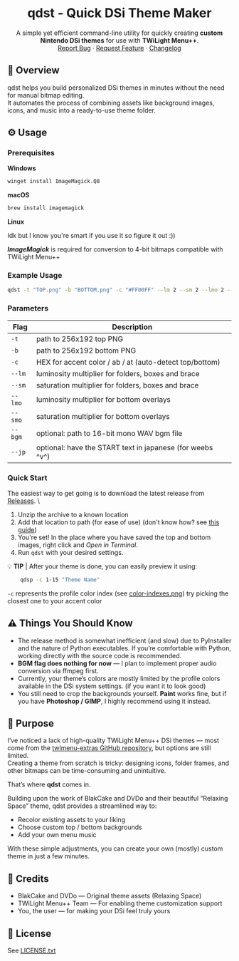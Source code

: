 
<div align="center">

  <h1 align="center">qdst - Quick DSi Theme Maker</h3>

  <p align="center">
A simple yet efficient command-line utility for quickly creating <b>custom Nintendo DSi themes</b> for use with <b>TWiLight Menu++</b>.
    <br />
    <a href="https://github.com/raraselz/qdst/issues/new?labels=bug&template=bug_report.md">Report Bug</a>
    &middot;
    <a href="https://github.com/raraselz/qdst/issues/new?labels=enhancement&template=feature_request.md">Request Feature</a>
    &middot;
    <a href="https://github.com/raraselz/qdst/blob/main/CHANGELOG.md">Changelog</a>
  </p>
</div>


## 🧭 Overview

qdst helps you build personalized DSi themes in minutes without the need for manual bitmap editing.\
It automates the process of combining assets like background images, icons, and music into a ready-to-use theme folder.

## ⚙️ Usage

### Prerequisites

**Windows**

```sh
winget install ImageMagick.Q8
```

**macOS**
```sh
brew install imagemagick
```

**Linux**

Idk but I know you're smart if you use it so figure it out :))

***ImageMagick*** is required for conversion to 4-bit bitmaps compatible with TWiLight Menu++

### Example Usage

```sh
qdst -t "TOP.png" -b "BOTTOM.png" -c "#FF00FF" --lm 2 --sm 2 --lmo 2 --smo 2 --bgm "BGM.wav" --jp "My Cool Theme"
``` 

### Parameters

| Flag    | Description                                               |
|---------|-----------------------------------------------------------|
| `-t`    | path to 256x192 top PNG                                   |
| `-b`    | path to 256x192 bottom PNG                                |
| `-c`    | HEX for accent color / ab / at (auto-detect top/bottom)   |
| `--lm`  | luminosity multiplier for folders, boxes and brace        |
| `--sm`  | saturation multiplier for folders, boxes and brace        |
| `--lmo` | luminosity multiplier for bottom overlays                 |
| `--smo` | saturation multiplier for bottom overlays                 |
| `--bgm` | optional: path to 16-bit mono WAV bgm file                |
| `--jp`  | optional: have the START text in japanese (for weebs ^v^) |

### Quick Start

The easiest way to get going is to download the latest release from [Releases](https://github.com/Raraselz/qdst/releases). \

1. Unzip the archive to a known location
2. Add that location to path (for ease of use) (don't know how? see [this guide](https://www.architectryan.com/2018/03/17/add-to-the-path-on-windows-10/))
3. You're set! In the place where you have saved the top and bottom images, right click and *Open in Terminal*.
4. Run `qdst` with your desired settings.

💡 **TIP** | After your theme is done, you can easily preview it using:

```sh
    qdsp -c 1-15 "Theme Name"
```

`-c` represents the profile color index (see [color-indexes.png](https://github.com/Raraselz/qdst/blob/main/color-indexes.png)) try picking the closest one to your accent color

## ⚠️ Things You Should Know

* The release method is somewhat inefficient (and slow) due to PyInstaller and the nature of Python executables. If you’re comfortable with Python, working directly with the source code is recommended.
* **BGM flag does nothing for now** — I plan to implement proper audio conversion via ffmpeg first.
* Currently, your theme’s colors are mostly limited by the profile colors available in the DSi system settings. (if you want it to look good)
* You still need to crop the backgrounds yourself. **Paint** works fine, but if you have **Photoshop / GIMP**, I highly recommend using it instead.

## 🎨 Purpose

I’ve noticed a lack of high-quality TWiLight Menu++ DSi themes — most come from the [twlmenu-extras GitHub repository](https://github.com/DS-Homebrew/twlmenu-extras), but options are still limited. \
Creating a theme from scratch is tricky: designing icons, folder frames, and other bitmaps can be time-consuming and unintuitive.

That’s where **qdst** comes in.

Building upon the work of BlakCake and DVDo and their beautiful “Relaxing Space” theme, qdst provides a streamlined way to:
* Recolor existing assets to your liking
* Choose custom top / bottom backgrounds
* Add your own menu music

With these simple adjustments, you can create your own (mostly) custom theme in just a few minutes.

## 🧰 Credits

* BlakCake and DVDo — Original theme assets (Relaxing Space)
* TWiLight Menu++ Team — For enabling theme customization support
* You, the user — for making your DSi feel truly yours

## 📜 License

See [LICENSE.txt](https://github.com/Raraselz/qdst/blob/main/LICENSE)